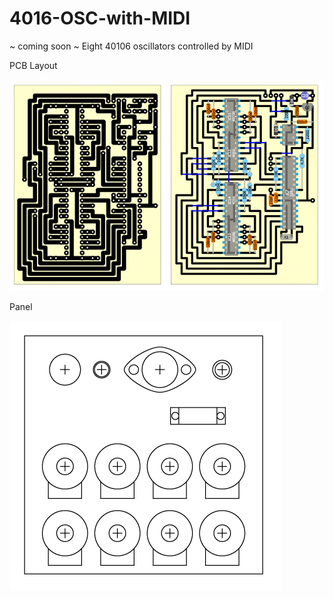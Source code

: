 # 4016-OSC-with-MIDI

~ coming soon ~
Eight 40106 oscillators controlled by MIDI


PCB Layout

![alt text](https://github.com/sashaleee/4016-OSC-with-MIDI/blob/master/midiOsc8_PCB_layout.png)

Panel

![alt text](https://github.com/sashaleee/4016-OSC-with-MIDI/blob/master/midiOsc8_panel_v0.1.png)
